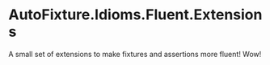 # AutoFixture.Idioms.Fluent.Extensions
A small set of extensions to make fixtures and assertions more fluent! Wow!
